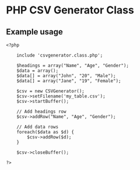 # PHP CSV Generator Class

## Example usage
    <?php

    	include 'csvgenerator.class.php';

    	$headings = array("Name", "Age", "Gender");
    	$data = array();
    	$data[] = array("John", "20", "Male");
    	$data[] = array("Jane", "19", "Female");

    	$csv = new CSVGenerator();
        $csv->setFilename('my_table.csv');
        $csv->startBuffer();

        // Add headings row
        $csv->addRow("Name", "Age", "Gender");

        // Add data rows
        foreach($data as $d) {
        	$csv->addRow($d);
        }

        $csv->closeBuffer();

    ?>